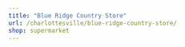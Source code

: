 ```yaml
---
title: "Blue Ridge Country Store"
url: /charlottesville/blue-ridge-country-store/
shop: supermarket
---
```

